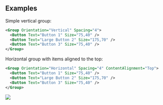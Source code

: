 ## Examples

Simple vertical group:

```xml
<Group Orientation="Vertical" Spacing="4">
  <Button Text="Button 1" Size="75,40" />
  <Button Text="Large Button 2" Size="175,70" />
  <Button Text="Button 3" Size="75,40" />
</Group>
```

Horizontal group with items aligned to the top:

```xml
<Group Orientation="Horizontal" Spacing="4" ContentAlignment="Top">
  <Button Text="Button 1" Size="75,40" />
  <Button Text="Large Button 2" Size="175,70" />
  <Button Text="Button 3" Size="75,40" />
</Group>
```

![](group-examples.png)